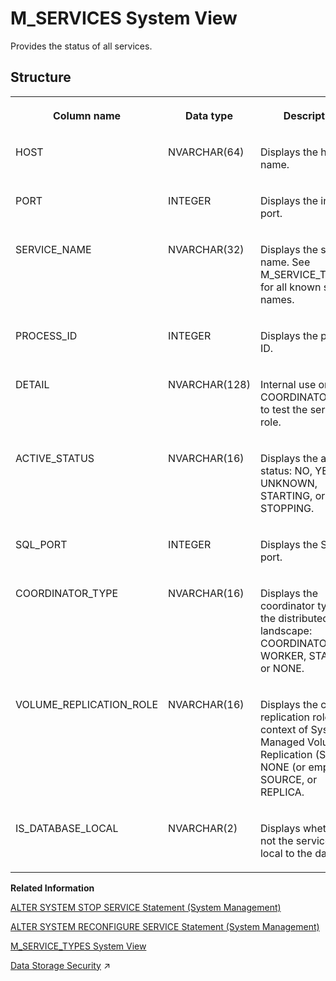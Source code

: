 <!-- loio20c4ef8375191014bd51ad2f0677db6a -->

# M\_SERVICES System View

Provides the status of all services.



<a name="loio20c4ef8375191014bd51ad2f0677db6a___m__s_e_r_v_i_c_e_s_1struct_M_SERVICES"/>

## Structure


<table>
<tr>
<th valign="top">

Column name

</th>
<th valign="top">

Data type

</th>
<th valign="top">

Description

</th>
</tr>
<tr>
<td valign="top">

HOST

</td>
<td valign="top">

NVARCHAR\(64\)

</td>
<td valign="top">

Displays the host name.

</td>
</tr>
<tr>
<td valign="top">

PORT

</td>
<td valign="top">

INTEGER

</td>
<td valign="top">

Displays the internal port.

</td>
</tr>
<tr>
<td valign="top">

SERVICE\_NAME

</td>
<td valign="top">

NVARCHAR\(32\)

</td>
<td valign="top">

Displays the service name. See M\_SERVICE\_TYPES for all known service names.

</td>
</tr>
<tr>
<td valign="top">

PROCESS\_ID

</td>
<td valign="top">

INTEGER

</td>
<td valign="top">

Displays the process ID.

</td>
</tr>
<tr>
<td valign="top">

DETAIL

</td>
<td valign="top">

NVARCHAR\(128\)

</td>
<td valign="top">

Internal use only. Use COORDINATOR\_TYPE to test the service role.

</td>
</tr>
<tr>
<td valign="top">

ACTIVE\_STATUS

</td>
<td valign="top">

NVARCHAR\(16\)

</td>
<td valign="top">

Displays the active status: NO, YES, UNKNOWN, STARTING, or STOPPING.

</td>
</tr>
<tr>
<td valign="top">

SQL\_PORT

</td>
<td valign="top">

INTEGER

</td>
<td valign="top">

Displays the SQL port.

</td>
</tr>
<tr>
<td valign="top">

COORDINATOR\_TYPE

</td>
<td valign="top">

NVARCHAR\(16\)

</td>
<td valign="top">

Displays the coordinator type in the distributed landscape: COORDINATOR, WORKER, STANDBY, or NONE.

</td>
</tr>
<tr>
<td valign="top">

VOLUME\_REPLICATION\_ROLE

</td>
<td valign="top">

NVARCHAR\(16\)

</td>
<td valign="top">

Displays the current replication role in the context of System Managed Volume Replication \(SMVR\): NONE \(or empty\), SOURCE, or REPLICA.

</td>
</tr>
<tr>
<td valign="top">

IS\_DATABASE\_LOCAL

</td>
<td valign="top">

NVARCHAR\(2\)

</td>
<td valign="top">

Displays whether or not the service is local to the database.

</td>
</tr>
</table>

**Related Information**  


[ALTER SYSTEM STOP SERVICE Statement \(System Management\)](../../010-SQL-Reference/012-SQL-Statements/alter-system-stop-service-statement-system-management-20d30da.md "Stops single or multiple services on the designated host.")

[ALTER SYSTEM RECONFIGURE SERVICE Statement \(System Management\)](../../010-SQL-Reference/012-SQL-Statements/alter-system-reconfigure-service-statement-system-management-20d23ea.md "Reconfigures a specified service by applying the current configuration parameters.")

[M\_SERVICE\_TYPES System View](m-service-types-system-view-20c4d1d.md "Provides information about service types.")

[Data Storage Security](https://help.sap.com/viewer/a1317de16a1e41a6b0ff81849d80713c/2024_3_QRC/en-US/b30fda1483b34628802a8d62bd5d39df.html "Several mechanisms are used to protect security-relevant data used by the SAP HANA Cloud, SAP HANA database from unauthorized access.") :arrow_upper_right:

